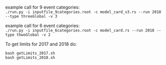 example call for 9 event categories:  
```./run.py -i inputfile_9categories.root -c model_card_v3.rs --run 2018 --type threeGlobal -v 3```

example call for 6 event categories:  
```./run.py -i inputfile_6categories.root -c model_card.rs --run 2018 --type thwoGlobal -v 2```

To get limits for 2017 and 2018 do:

```bash getLimits_2017.sh```  
```bash getLimits_2018.sh```
